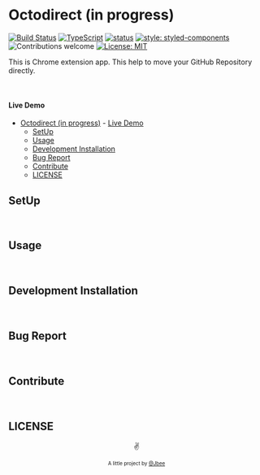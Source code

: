 <div align="center">
    <img src="" alt="">
</div>

# Octodirect (in progress)

[![Build Status](https://travis-ci.org/JaeYeopHan/octodirect.svg?branch=master)](https://travis-ci.org/JaeYeopHan/octodirect)
[![TypeScript](https://badges.frapsoft.com/typescript/code/typescript.png?v=101)](https://github.com/ellerbrock/typescript-badges/)
[![status](https://img.shields.io/badge/status-work%20in%20progress-orange.svg)](https://github.com/JaeYeopHan/octocard/issues)
[![style: styled-components](https://img.shields.io/badge/style-%F0%9F%92%85%20styled--components-orange.svg?colorB=daa357&colorA=db748e)](https://github.com/styled-components/styled-components)
![Contributions welcome](https://img.shields.io/badge/contributions-welcome-brightgreen.svg)
[![License: MIT](https://img.shields.io/packagist/l/doctrine/orm.svg)](https://opensource.org/licenses/MIT)

This is Chrome extension app. This help to move your GitHub Repository directly.

</br>

#### Live Demo

- [Octodirect (in progress)](#octodirect-in-progress)
      - [Live Demo](#live-demo)
  - [SetUp](#setup)
  - [Usage](#usage)
  - [Development Installation](#development-installation)
  - [Bug Report](#bug-report)
  - [Contribute](#contribute)
  - [LICENSE](#license)

## SetUp

</br>

## Usage

</br>

## Development Installation

</br>

## Bug Report

</br>

## Contribute

</br>

## LICENSE

<p align="center">✌️</p>
<p align="center">
<sub><sup>A little project by <a href="https://jbee-resume.now.sh/">@Jbee</a></sup></sub>
</p>
